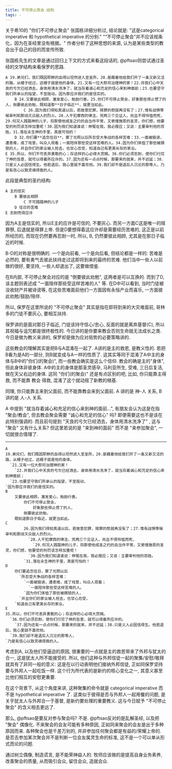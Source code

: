 ```yaml
---
title: 不可停止聚会.结构
tags: ☆
---
```


关于希10的 "你们不可停止聚会" 张国栋详细分析过, 结论就是: "这是categorical imperative  和 hypothetical imperative 的分别." "“不可停止聚会”并不应该规条化，因为在圣经里没有根据。"
作者分析了这种思想的来源, 认为是某些类型的教会出于自己的目的而宣传所致.

张国栋先生的文章是通过回归上下文的方式来看这段话的, @pftsao则尝试通过圣经的文学结构来看保罗的思路.

```
A 19.弟兄们，我们既因耶稣的血得以坦然进入至圣所，20.是藉着他给我们开了一条又新又活的路，从幔子经过，这幔子就是他的身体。21.又有一位大祭司治理神的家！22.并我们心中天良的亏欠已经洒去，身体用清水洗净了，就当存着诚心和充足的信心来到神面前；23.也要坚守我们所承认的指望，不至摇动，因为那应许我们的是信实的。
    B 24.又要彼此相顾，激发爱心，勉励行善。25.你们不可停止聚会，好象那些停止惯了的人，倒要彼此劝勉，既知道那**日子临近**，就更当如此。
        C 26.因为我们得知真道以后，若故意犯罪，赎罪的祭就再没有了；27.惟有战惧等候审判和那烧灭众敌人的烈火。28.人干犯摩西的律法，凭两三个见证人，尚且不得怜恤而死，29.何况人践踏神的儿子，将那使他成圣之约的血当作平常，又亵慢施恩的圣灵，你们想，他要受的刑罚该怎样加重呢！30.因为我们知道谁说：伸冤在我，我必报应；又说：主要审判他的百姓。31.落在永生神的手里，真是可怕的！
    D 32.你们要**追念往日**，蒙了光照以后所忍受大争战的各样苦难：33.一面被毁谤，遭患难，成了戏景，叫众人观看；一面陪伴那些受这样苦难的人。34.因为你们体恤了那些被捆锁的人，并且你们的家业被人抢去，也甘心忍受，知道自己有更美长存的家业。
E 35.所以，你们不可丢弃勇敢的心；存这样的心必得大赏赐。36.你们必须忍耐，使你们行完了神的旨意，就可以得着所应许的。37.因为还有一点点时候，那要来的就来，并不迟延；38.只是义人必因信得生。他若退后，我心里就不喜欢他。39.我们却不是退后入沉沦的那等人，乃是有信心以致灵魂得救的人。
```

此段是典型的圣约结构:

```
A 主的信实
    B 要彼此相顾
        C 不可践踏神的儿子
    D 往日的苦难
E 忍耐而得应许
```
因为A主是信实的, 所以E主的应许是可信的, 不要灰心. 而另一方面C这是唯一的赎罪祭, 后退就是得罪上帝. 但是D要想得着这应许却是需要经历苦难的, 这正是以前所经历的, 而现在仍然要再忍耐一时, 所以, B, 仍然要彼此相顾, 尤其是在那日子临近的时候.

B-D的对称是很明确的. 一个是向前看, 一个是向后看, 但结论都是一样的: 苦难是必然的, 要有勇气去彼此扶持走过这即将到来的最终的苦难. 他们当中一些人以前做的很好, 要坚持, 一些人却退出了, 这要做借鉴.

在B内部, 不可停止聚会对应的是 "倒要彼此劝勉", 这两者是可以互换的. 而到了D, 该主题则表述成 "一面陪伴那些受这样苦难的人" 等. 在D中可以看到, 当时门徒被没收财产并被诽谤等, 在这些苦难面前他们一方面因有永恒产业而喜乐, 一方面彼此劝勉/鼓励/陪伴.

所以, 保罗在这里所说的 "不可停止聚会" 其实是指在即将到来的大灾难面前, 哥林多的门徒不要灰心, 要相互扶持.

保罗讲的是面对那日子临近, 门徒该持守信心/忠心, 反面的就是离弃基督(C), 所以其祝福与诅咒都是很终极性的. 今日讲的是你要来教会否则生命就无法成长之类. 今日是做为教义来讲的, 保罗却是做为应对局势的必要策略讲的.

这些教会的理解其实是把B与A混淆在一起了. A讲的是主的救恩, 是教义性的. 若把B看为是A的一部分, 则B就变成与A一样的性质了. 这其实等同于混淆了A中主的身体与B中的"你们(的聚会)", 而一些教会确实是这么个信仰. 教会的确是主的"身体", 但此身体非彼身体. A中的主的身体是那圣灵感孕, 马利亚所生, 受难, 三日后复活, 做在天父右边的身体. 这同 "你们(的聚会)" 还是有点区别的吧, 比如, 你只能靠主得救, 而不能靠 教会 得救, 混淆了这个就动摇了新教的根基.

同理, 你只能靠主来到父面前, 而不能靠教会来到父面前. A 讲的是 神-人 关系, B 讲的是 人-人 关系.

A 中提到 "就当存着诚心和充足的信心来到神的面前...", 有朋友会认为这是在指 "聚会/教会", 但去教会聚会需要 "诚心和充足的信心" 吗? 即便需要这也不是该在此特别强调的. 而且前句提到 "天良的亏欠已经洒去，身体用清水洗净了" , 这与 "聚会" 又有什么关系? 但这里若说的是 "来到神的面前" 而不是 "来参加聚会", 一切就很合情理了.

-----------

```
A
19.弟兄们，我们既因耶稣的血得以坦然进入至圣所，20.是藉着他给我们开了一条又新又活的路，从幔子经过，这幔子就是他的身体。
  `21.又有一位大祭司治理神的家！
    `22.并我们心中天良的亏欠已经洒去，身体用清水洗净了，就当存着诚心和充足的信心来到神面前；
  `23.也要坚守我们所承认的指望，不至摇动，
`因为那应许我们的是信实的。
B
    又要彼此相顾，激发爱心，勉励行善。
        你们不可停止聚会，
            好象那些停止惯了的人，
        倒要彼此劝勉，
    既知道那日子临近，就更当如此。
C
        26.因为我们得知真道以后，若故意犯罪，赎罪的祭就再没有了；27.惟有战惧等候审判和那烧灭众敌人的烈火。
          `28.人干犯摩西的律法，凭两三个见证人，尚且不得怜恤而死，
            `29.何况人践踏神的儿子，将那使他成圣之约的血当作平常，又亵慢施恩的圣灵，你们想，他要受的刑罚该怎样加重呢！
          `30.因为我们知道谁说：伸冤在我，我必报应；又说：主要审判他的百姓。
        `31.落在永生神的手里，真是可怕的！
D
    你们要追念往日，蒙了光照以后
      `所忍受大争战的各样苦难：
        `一面被毁谤，遭患难，成了戏景，叫众人观看；
          `一面陪伴那些受这样苦难的人。
        `因为你们体恤了那些被捆锁的人，
      `并且你们的家业被人抢去，也甘心忍受，
    `知道自己有更美长存的家业。
E
35.所以，你们不可丢弃勇敢的心；存这样的心必得大赏赐。
  `36.你们必须忍耐，使你们行完了神的旨意，就可以得着所应许的。
    `37.因为还有一点点时候，那要来的就来，并不迟延；38.只是义人必因信得生。他若退后，我心里就不喜欢他。
  `39.我们却不是退后入沉沦的那等人，
`乃是有信心以致灵魂得救的人。
```
考虑到A, 以及他们受逼迫的原因, 很重要的一点就是主的救恩带来了外邦与犹太的合一, 这是犹太人所不能接受的. 所以, 他们这种与外邦信徒一起的聚集/安慰/敬拜就具有了非同一般的意义: 这是在以行动表明他们接纳外邦信徒, 正如同保罗坚持要与外邦人一起吃饭一样. 这个行为所代表的是新约的核心变化之一, 其意义甚至比他们相互的安慰更重要.

在这个背景下, 从这个角度来讲, 这种聚集的命令就是 categorical imperative  而不是  hypothetical imperative 了. 这类似于彼得是否与外邦人一起用餐的问题, 是关乎犹太人与外邦合一于基督, 是新约要处理的重要教义. 这与今日赋予 "不可停止聚会" 的含义相去更远了.

那么, @pftsao是要反对参与聚会吗? 不是. @pftsao反对的是乱解圣经, 以及把 "聚会" 偶像化. 不来聚会的会友可能有多种原因, 正如同来聚会的会友是出于多种原因而来. 各种聚会也是千差万别的, 并非参加任何聚会都是有益的/荣耀上帝的. 是否去参加某次聚会并不是判断一位会友属灵生命的标准, 这不是一个可以单从形式而论的问题.

通过树立偶像, 制造谎言, 是不能荣神益人的. 牧师应该做的是提高自身业务素养, 改善聚会的质量, 从而吸引会众, 留住会众, 造就会众.
